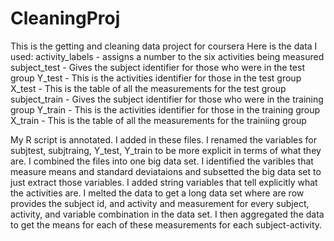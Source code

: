 CleaningProj
============

This is the getting and cleaning data project for coursera
Here is the data I used:
activity_labels - assigns a number to the six activities being measured
subject_test - Gives the subject identifier for those who were in the test group
Y_test - This is the activities identifier for those in the test group
X_test - This is the table of all the measurements for the test group
subject_train - Gives the subject identifier for those who were in the training group
Y_train - This is the activities identifier for those in the training group
X_train - This is the table of all the measurements for the trainiing group

My R script is annotated. I added in these files. I renamed the variables for subjtest, subjtraing, Y_test, Y_train to be 
more explicit in terms of what they are.
I combined the files into one big data set. 
I identified the varibles that measure means and standard deviataions and subsetted the big data set to just extract
those variables. 
I added string variables that tell explicitly what the activities are.
I melted the data to get a long data set where are row provides the subject id, and activity and measurement for every subject, activity, and variable combination in the data set.
I then aggregated the data to get the means for each of these measurements for each subject-activity. 


